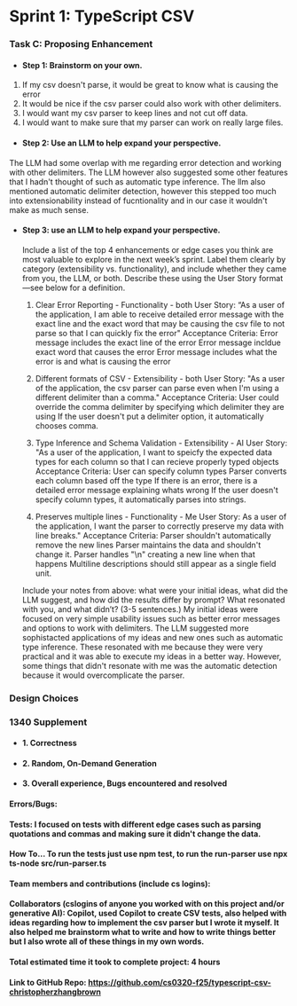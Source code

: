 # Sprint 1: TypeScript CSV

### Task C: Proposing Enhancement

- #### Step 1: Brainstorm on your own.
1. If my csv doesn't parse, it would be great to know what is causing the error
2. It would be nice if the csv parser could also work with other delimiters.
3. I would want my csv parser to keep lines and not cut off data.
4. I would want to make sure that my parser can work on really large files. 
- #### Step 2: Use an LLM to help expand your perspective.
The LLM had some overlap with me regarding error detection and working with other delimiters. The LLM however also suggested some other features that I hadn't thought of such as automatic type inference. The llm also mentioned automatic delimiter detection, however this stepped too much into extensionability instead of fucntionality and in our case it wouldn't make as much sense.
- #### Step 3: use an LLM to help expand your perspective.

    Include a list of the top 4 enhancements or edge cases you think are most valuable to explore in the next week’s sprint. Label them clearly by category (extensibility vs. functionality), and include whether they came from you, the LLM, or both. Describe these using the User Story format—see below for a definition. 
    1. Clear Error Reporting - Functionality - both
    User Story: 
    “As a user of the application, I am able to receive detailed error message with the exact line and the exact word that may be causing the csv file to not parse so that I can quickly fix the error"
    Acceptance Criteria: 
    Error message includes the exact line of the error
    Error message incldue exact word that causes the error
    Error message includes what the error is and what is causing the error

    2. Different formats of CSV - Extensibility - both
    User Story:
    "As a user of the application, the csv parser can parse even when I'm using a different delimiter than a comma."
    Acceptance Criteria:
    User could override the comma delimiter by specifying which delimiter they are using
    If the user doesn't put a delimiter option, it automatically chooses comma.
    3. Type Inference and Schema Validation - Extensibility - AI
    User Story:
    "As a user of the application, I want to speicfy the expected data types for each column so that I can recieve properly typed objects
    Acceptance Criteria:
    User can specify column types
    Parser converts each column based off the type
    If there is an error, there is a detailed error message explaining whats wrong
    If the user doesn't specify column types, it automatically parses into strings. 

    4. Preserves multiple lines - Functionality - Me
    User Story:
    As a user of the application, I want the parser to correctly preserve my data with line breaks."
    Acceptance Criteria:
    Parser shouldn't automatically remove the new lines
    Parser maintains the data and shouldn't change it. 
    Parser handles "\n" creating a new line when that happens
    Multiline descriptions should still appear as a single field unit. 


    Include your notes from above: what were your initial ideas, what did the LLM suggest, and how did the results differ by prompt? What resonated with you, and what didn’t? (3-5 sentences.) 
    My initial ideas were focused on very simple usability issues such as better error messages and options to work with delimiters. The LLM suggested more sophistacted applications of my ideas and new ones such as automatic type inference. These resonated with me because they were very practical and it was able to execute my ideas in a better way. However, some things that didn't resonate with me was the automatic detection because it would overcomplicate the parser. 

### Design Choices

### 1340 Supplement

- #### 1. Correctness

- #### 2. Random, On-Demand Generation

- #### 3. Overall experience, Bugs encountered and resolved
#### Errors/Bugs:
#### Tests: I focused on tests with different edge cases such as parsing quotations and commas and making sure it didn't change the data. 
#### How To… To run the tests just use npm test, to run the run-parser use npx ts-node src/run-parser.ts

#### Team members and contributions (include cs logins):

#### Collaborators (cslogins of anyone you worked with on this project and/or generative AI): Copilot, used Copilot to create CSV tests, also helped with ideas regarding how to implement the csv parser but I wrote it myself. It also helped me brainstorm what to write and how to write things better but I also wrote all of these things in my own words. 
#### Total estimated time it took to complete project: 4 hours
#### Link to GitHub Repo:  https://github.com/cs0320-f25/typescript-csv-christopherzhangbrown
